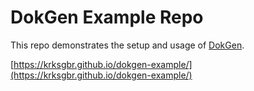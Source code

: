 # DokGen Example Repo

This repo demonstrates the setup and usage of [DokGen](https://github.com/openrndr/dokgen).

[https://krksgbr.github.io/dokgen-example/](https://krksgbr.github.io/dokgen-example/)

